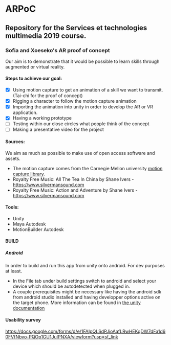 # ARPoC

## Repository for the Services et technologies multimedia 2019 course.
### Sofia and Xoeseko's AR proof of concept

Our aim is to demonstrate that it would be possible to learn skills through augmented or virtual reality.

#### Steps to achieve our goal:
- [x] Using motion capture to get an animation of a skill we want to transmit. (Tai-chi for the proof of concept)
- [x] Rigging a character to follow the motion capture animation
- [x] Importing the animation into unity in order to develop the AR or VR application.
- [x] Having a working prototype
- [ ] Testing within our close circles what people think of the concept
- [ ] Making a presentative video for the project

#### Sources:
We aim as much as possible to make use of open access software and assets.
 - The motion capture comes from the Carnegie Mellon university [motion capture library](http://mocap.cs.cmu.edu).
 - Royalty Free Music: All The Tea In China by Shane Ivers - https://www.silvermansound.com
 - Royalty Free Music: Action and Adventure by Shane Ivers - https://www.silvermansound.com

#### Tools:
- Unity
- Maya Autodesk
- MotionBuilder Autodesk

#### BUILD

##### Android
In order to build and run this app from unity onto android. For dev purposes at least.
 - In the File tab under build settings switch to android and select your device which should be autodetected when plugged in.
 - A couple prerequisites might be necessary like having the android sdk from android studio installed and having developper options active on the target phone. More information can be found in [the unity documentation](https://unity3d.com/learn/tutorials/topics/mobile-touch/building-your-unity-game-android-device-testing)


#### Usability survey
https://docs.google.com/forms/d/e/1FAIpQLSdPJjoAafLRwHEKqDW7dFa1d60FVfNbvo-PQOp1GU1JuIPNXA/viewform?usp=sf_link
